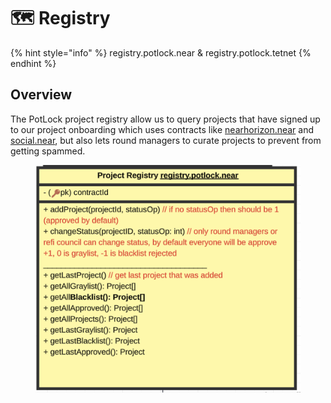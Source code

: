 # 🗺 Registry

{% hint style="info" %}
registry.potlock.near & registry.potlock.tetnet
{% endhint %}

## Overview

The PotLock project registry allow us to query projects that have signed up to our project onboarding which uses contracts like [nearhorizon.near](https://nearblocks.io/address/nearhorizon.near) and [social.near](https://nearblocks.io/address/social.near), but also lets round managers to curate projects to prevent from getting spammed.



<figure><img src="../.gitbook/assets/Screenshot 2023-08-22 at 9.38.45 AM.png" alt=""><figcaption></figcaption></figure>
